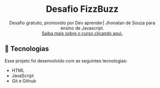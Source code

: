 <h1 align="center"> Desafio FizzBuzz </h1>

<p align="center">
Desafio gratuito, promovido por Dev aprender| Jhonatan de Souza para ensino de Javascript. <br/>
<a href="https://www.youtube.com/watch?v=i6Oi-YtXnAU&t=6185s"> Saiba mais sobre o curso clicando aqui.</a>
</p>

## 🚀 Tecnologias

Esse projeto foi desenvolvido com as seguintes tecnologias:

- HTML
- JavaScript
- Git e Github
